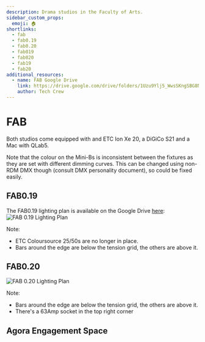```yaml
---
description: Drama studios in the Faculty of Arts.
sidebar_custom_props:
  emoji: 🏠
shortlinks:
  - fab
  - fab0.19
  - fab0.20
  - fab019
  - fab020
  - fab19
  - fab20
additional_resources:
  - name: FAB Google Drive
    link: https://drive.google.com/drive/folders/1Uzu9Ylj5_WwsSKngSBG8N3sVTfkErDWO?usp=drive_link
    author: Tech Crew
---
```


# FAB

Both studios come equipped with and ETC Ion Xe 20, a DiGiCo S21 and a Mac with QLab5.

Note that the colour on the Mini-Bs is inconsistent between the fixtures as they are set with different dimming curves.
This can be changed using non-RDM DMX though (consult DMX personality document), so could be fixed easily.

## FAB0.19

<!-- ### [Campus Map](https://campus.warwick.ac.uk/search/623c8961421e6f5928c0fb67?projectId=warwick)

<iframe width="100%" height="600" src="https://campus.warwick.ac.uk/search/623c8961421e6f5928c0fb67?projectId=warwick"></iframe> -->

The FAB0.19 lighting plan is available on the Google Drive
[here](https://drive.google.com/file/d/1EaH2392dtF6lZvB4KbhHHYr4gnK4AxtC/view?usp=sharing):
![FAB 0.19 Lighting Plan](fab019-lighting.jpg)

Note:

- ETC Coloursource 25/50s are no longer in place.
- Bars around the edge are below the tension grid, the others are above it.

## FAB0.20

![FAB 0.20 Lighting Plan](fab020-lighting.png)

Note:

- Bars around the edge are below the tension grid, the others are above it.
- There's a 63Amp socket in the top right corner

<!-- ### [Campus Map](https://campus.warwick.ac.uk/search/623c8961421e6f5928c0fb6a?projectId=warwick)

<iframe width="100%" height="600" src="https://campus.warwick.ac.uk/search/623c8961421e6f5928c0fb6a?projectId=warwick"></iframe> -->

## Agora Engagement Space
